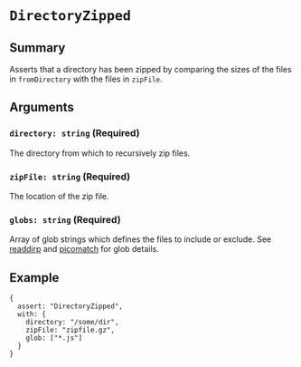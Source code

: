 # `DirectoryZipped`

## Summary

Asserts that a directory has been zipped by comparing the sizes of the files in `fromDirectory` with the files in `zipFile`.

## Arguments

### `directory: string` (Required)

The directory from which to recursively zip files.

### `zipFile: string` (Required)

The location of the zip file.

### `globs: string` (Required)

Array of glob strings which defines the files to include or exclude. See [readdirp](https://www.npmjs.com/package/readdirp) and [picomatch](https://github.com/micromatch/picomatch) for glob details.

## Example

```json5
{
  assert: "DirectoryZipped",
  with: {
    directory: "/some/dir",
    zipFile: "zipfile.gz",
    glob: ["*.js"]
  }
}
```
